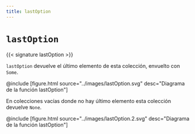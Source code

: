 ```yaml
---
title: lastOption
---
```


# `lastOption`

{{< signature lastOption >}}

`lastOption` devuelve el último elemento de esta colección, envuelto con `Some`.

@include [figure.html source="../images/lastOption.svg" desc="Diagrama de la función lastOption"]

En colecciones vacías donde no hay último elemento esta colección devuelve `None`.

@include [figure.html source="../images/lastOption.2.svg" desc="Diagrama de la función lastOption"]
